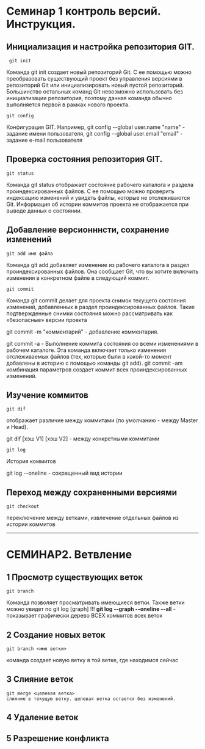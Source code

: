 # **Семинар 1 контроль версий. Инструкция.**

## Инициализация и настройка репозитория GIT. 
     git init
Команда git init создает новый репозиторий Git. С ее помощью можно преобразовать существующий проект без управления версиями в репозиторий Git или инициализировать новый пустой репозиторий. Большинство остальных команд Git невозможно использовать без инициализации репозитория, поэтому данная команда обычно выполняется первой в рамках нового проекта.

    git config
Конфигурация GIT. Например, git config --global user.name "name" - задание имени пользователя, git config --global user.email "email" - задание e-mail пользователя

## Проверка состояния репозитория GIT. 
    git status
Команда git status отображает состояние рабочего каталога и раздела проиндексированных файлов. С ее помощью можно проверить индексацию изменений и увидеть файлы, которые не отслеживаются Git. Информация об истории коммитов проекта не отображается при выводе данных о состоянии. 

## Добавление версионннсти, сохранение изменений
    git add имя файла
Команда git add добавляет изменение из рабочего каталога в раздел проиндексированных файлов. Она сообщает Git, что вы хотите включить изменения в конкретном файле в следующий коммит.

    git commit
Команда git commit делает для проекта снимок текущего состояния изменений, добавленных в раздел проиндексированных файлов. Такие подтвержденные снимки состояния можно рассматривать как «безопасные» версии проекта 

git commit -m "комментарий" - добавление комментария.

git commit -a               - Выполнение коммита состояния со всеми изменениями в рабочем каталоге. Эта команда включает только изменения отслеживаемых файлов (тех, которые были в какой-то момент добавлены в историю с помощью команды git add). 
git commit -am   комбинация параметров создает коммит всех проиндексированных изменений.
## Изучение коммитов
    git dif 
отображает различие между коммитами (по умолчанию - между Master и Head).

git dif [хэш V1] [хэш V2] - между конкретными коммитами

    git log
 История коммитов
 
 git log --oneline - сокращенный вид истории
    
   
 ## Переход между сохраненными версиями
    git checkout

переключение между ветками, извлечение отдельных файлов из истории коммитов

-------------------------------------------------------------------------------
# СЕМИНАР2. Ветвление

## 1 Просмотр существующих веток
    git branch

Команда  позволяет  просматривать имеющиеся ветки. 
Также ветки можно увидет по git log [graph]
!!! **git log --graph --oneline --all** - показывает графически дерево ВСЕХ коммитов всех веток

## 2 Создание новых веток
    git branch <имя ветки>
команда создает новую ветку в той ветке, где находимся сейчас

## 3 Слияние веток
    git merge <целевая ветка>
    слияние в текущую ветку. целевая ветка остается без изменений.

## 4 Удаление веток
## 5 Разрешение конфликта

